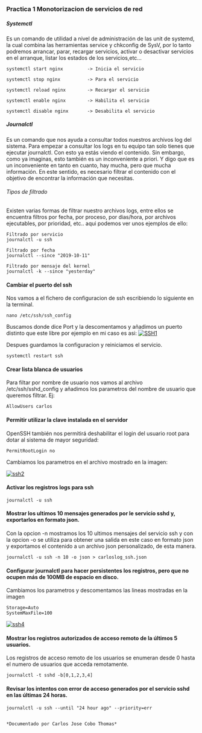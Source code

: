 ### Practica 1  Monotorizacion de servicios de red ###

##### Systemctl #####
Es un comando de utilidad a nivel de administración de las unit de systemd,  la cual combina las herramientas service y chkconfig de SysV,
por lo tanto podremos arrancar, parar, recargar servicios, activar o desactivar servicios en el arranque, listar los estados de los 
servicios,etc…
~~~
systemctl start nginx         -> Inicia el servicio

systemctl stop nginx          -> Para el servicio

systemctl reload nginx        -> Recargar el servicio

systemctl enable nginx        -> Habilita el servicio

systemctl disable nginx       -> Desabilita el servicio
~~~

##### Journalctl #####
Es un comando que nos ayuda a consultar todos nuestros archivos log del sistema. Para empezar a consultar los logs en tu equipo tan solo 
tienes que ejecutar journalctl. Con esto ya estás viendo el contenido. Sin embargo, como ya imaginas, esto también es un inconveniente 
a priori. Y digo que es un inconveniente en tanto en cuanto, hay mucha, pero que mucha información. En este sentido, es necesario filtrar
el contenido con el objetivo de encontrar la información que necesitas.

###### Tipos de filtrado ######
Existen varias formas de filtrar nuestro archivos logs, entre ellos se encuentra filtros por fecha, por proceso, por dias/hora,
por archivos ejecutables, por prioridad, etc.. aqui podemos ver unos ejemplos de ello:
~~~
Filtrado por servicio
journalctl -u ssh
~~~

~~~
Filtrado por fecha
journalctl --since "2019-10-11"
~~~

~~~
Filtrado por mensaje del kernel
journalctl -k --since "yesterday"
~~~

#### Cambiar el puerto del ssh ####
Nos vamos a el fichero de configuracion de ssh escribiendo lo siguiente en la terminal.

`nano /etc/ssh/ssh_config`

Buscamos donde dice Port y la descomentamos y añadimos un puerto distinto que este libre por ejemplo en mi caso es asi:
[![SSH1](https://i.gyazo.com/01d69fbd06b20f6e30a18c1e390b66bb.png)](https://gyazo.com/01d69fbd06b20f6e30a18c1e390b66bb)

Despues guardamos la configuracion y reiniciamos el servicio.

`systemctl restart ssh`

#### Crear lista blanca de usuarios  ####

Para filtar por nombre de usuario nos vamos al archivo /etc/ssh/sshd_config y añadimos los parametros del nombre de usuario
que queremos filtrar. Ej:

`AllowUsers carlos`

#### Permitir utilizar la clave instalada en el servidor  ####
OpenSSH también nos permitirá deshabilitar el login del usuario root para dotar al sistema de mayor seguridad:

`PermitRootLogin no`

Cambiamos los parametros en el archivo mostrado en la imagen:

[![ssh2](https://i.gyazo.com/393ea32f51f815aa68959666128c50b3.png)](https://gyazo.com/393ea32f51f815aa68959666128c50b3)

#### Activar los registros logs para ssh ####

`journalctl -u ssh`

#### Mostrar los ultimos 10 mensajes generados por le servicio sshd y, exportarlos en formato json. ####
Con la opcion -n mostramos los 10 ultimos mensajes del servicio ssh y con la opcion -o se utiliza para obtener una salida en este caso
en formato json y exportamos el contenido a un archivo json personalizado, de esta manera.

`journalctl -u ssh -n 10 -o json > carloslog_ssh.json`


#### Configurar journalctl para hacer persistentes los registros, pero que no ocupen más de 100MB de espacio en disco. ####
Cambiamos los parametros y descomentamos las lineas mostradas en la imagen

~~~
Storage=Auto
SystemMaxFile=100
~~~

[![ssh4](https://i.gyazo.com/dfefbd26ee444e1122614114660ef83d.png)](https://gyazo.com/dfefbd26ee444e1122614114660ef83d)


#### Mostrar los registros autorizados de acceso remoto de la últimos 5 usuarios. ####

Los registros de acceso remoto de los usuarios se enumeran desde 0 hasta el numero de usuarios que acceda remotamente. 

`journalctl -t sshd -b[0,1,2,3,4]` 

#### Revisar los intentos con error de acceso generados por el servicio sshd en las últimas 24 horas. ####

`journalctl -u ssh --until "24 hour ago" --priority=err`

                                                                  *Documentado por Carlos Jose Cobo Thomas*











